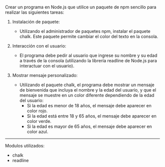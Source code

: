 Crear un programa en Node.js que utilice un paquete de npm sencillo para realizar las siguientes tareas:

1. Instalación de paquete:

    - Utilizando el administrador de paquetes npm, instalar el paquete chalk. Este paquete permite cambiar el color del texto en la consola.

2. Interacción con el usuario:

    - El programa debe pedir al usuario que ingrese su nombre y su edad a través de la consola (utilizando la librería readline de Node.js para interactuar con el usuario).

3. Mostrar mensaje personalizado:
    - Utilizando el paquete chalk, el programa debe mostrar un mensaje de bienvenida que incluya el nombre y la edad del usuario, y que el mensaje se muestre en un color diferente dependiendo de la edad del usuario:
        - Si la edad es menor de 18 años, el mensaje debe aparecer en color rojo.
        - Si la edad está entre 18 y 65 años, el mensaje debe aparecer en color verde.
        - Si la edad es mayor de 65 años, el mensaje debe aparecer en color azul.

---

Modulos utilizados:

-   chalk
-   readline
